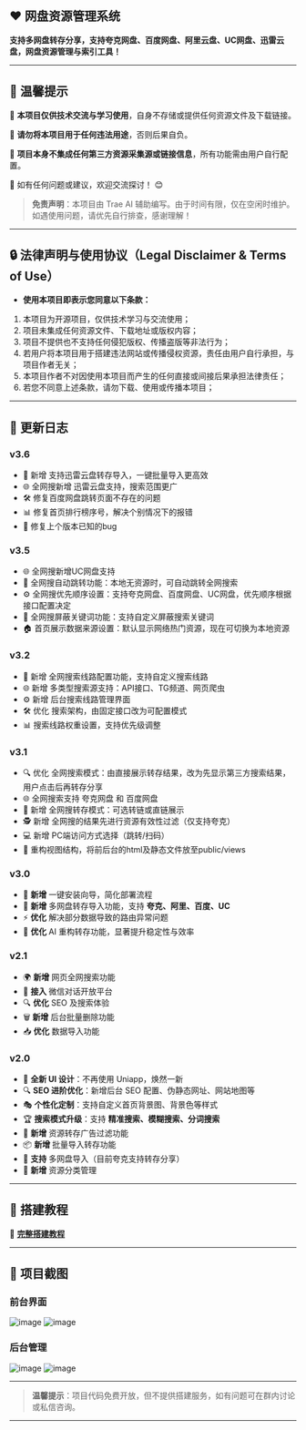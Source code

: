 ## ❤️ 网盘资源管理系统

**支持多网盘转存分享，支持夸克网盘、百度网盘、阿里云盘、UC网盘、迅雷云盘，网盘资源管理与索引工具！**

---

## 🔔 温馨提示

📌 **本项目仅供技术交流与学习使用**，自身不存储或提供任何资源文件及下载链接。

📌 **请勿将本项目用于任何违法用途**，否则后果自负。

📌 **项目本身不集成任何第三方资源采集源或链接信息**，所有功能需由用户自行配置。

📌 如有任何问题或建议，欢迎交流探讨！ 😊

> **免责声明**：本项目由 Trae AI 辅助编写。由于时间有限，仅在空闲时维护。如遇使用问题，请优先自行排查，感谢理解！

---

## 🔒 法律声明与使用协议（Legal Disclaimer & Terms of Use）
- **使用本项目即表示您同意以下条款：**
1. 本项目为开源项目，仅供技术学习与交流使用；
2. 项目未集成任何资源文件、下载地址或版权内容；
3. 项目不提供也不支持任何侵犯版权、传播盗版等非法行为；
4. 若用户将本项目用于搭建违法网站或传播侵权资源，责任由用户自行承担，与项目作者无关；
5. 本项目作者不对因使用本项目而产生的任何直接或间接后果承担法律责任；
6. 若您不同意上述条款，请勿下载、使用或传播本项目；

---

## 🚀 更新日志

### v3.6
- 🔄 新增 支持迅雷云盘转存导入，一键批量导入更高效
- 🌐 全网搜新增 迅雷云盘支持，搜索范围更广
- 🛠 修复百度网盘跳转页面不存在的问题
- 📊 修复首页排行榜序号，解决个别情况下的报错
- 🐞 修复上个版本已知的bug

### v3.5
- 🌐 全网搜新增UC网盘支持
- 🔄 全网搜自动跳转功能：本地无资源时，可自动跳转全网搜索
- ⚙️ 全网搜优先顺序设置：支持夸克网盘、百度网盘、UC网盘，优先顺序根据接口配置决定
- 🚫 全网搜屏蔽关键词功能：支持自定义屏蔽搜索关键词
- 🏠 首页展示数据来源设置：默认显示网络热门资源，现在可切换为本地资源

### v3.2
- 🔄 新增 全网搜索线路配置功能，支持自定义搜索线路
- 🌐 新增 多类型搜索源支持：API接口、TG频道、网页爬虫
- ⚙️ 新增 后台搜索线路管理界面
- 🛠 优化 搜索架构，由固定接口改为可配置模式
- 📊 搜索线路权重设置，支持优先级调整

### v3.1
- 🔍 优化 全网搜索模式：由直接展示转存结果，改为先显示第三方搜索结果，用户点击后再转存分享
- 🌐 全网搜索支持 夸克网盘 和 百度网盘
- 🔗 新增 全网搜转存模式：可选转链或直链展示
- 🕵️ 新增 全网搜的结果先进行资源有效性过滤（仅支持夸克）
- 💻 新增 PC端访问方式选择（跳转/扫码）
- 🧱 重构视图结构，将前后台的html及静态文件放至public/views

### v3.0
- 🌟 **新增** 一键安装向导，简化部署流程
- 🔗 **新增** 多网盘转存导入功能，支持 **夸克、阿里、百度、UC**
- ⚡ **优化** 解决部分数据导致的路由异常问题
- 🤖 **优化** AI 重构转存功能，显著提升稳定性与效率

### v2.1
- 🌍 **新增** 网页全网搜索功能
- 💬 **接入** 微信对话开放平台
- 🔍 **优化** SEO 及搜索体验
- 🗑 **新增** 后台批量删除功能
- 📥 **优化** 数据导入功能

### v2.0
- 🎨 **全新 UI 设计**：不再使用 Uniapp，焕然一新
- 🔍 **SEO 进阶优化**：新增后台 SEO 配置、伪静态网址、网站地图等
- 🎭 **个性化定制**：支持自定义首页背景图、背景色等样式
- 🏆 **搜索模式升级**：支持 **精准搜索、模糊搜索、分词搜索**
- 🚀 **新增** 资源转存广告过滤功能
- 📦 **新增** 批量导入转存功能
- 🔗 **支持** 多网盘导入（目前夸克支持转存分享）
- 📂 **新增** 资源分类管理

---

## 📖 搭建教程

📌 **<a href="https://tcn6g7hyxvir.feishu.cn/wiki/WYT4wZtrjijeswkI0RSc4ofTnah" target="_blank">完整搭建教程</a>**


---

## 🌟 项目截图

### **前台界面**

![image](github/p2.png)
![image](github/p1.png)

### **后台管理**

![image](github/1.png)
![image](github/2.png)

---


> **温馨提示**：项目代码免费开放，但不提供搭建服务，如有问题可在群内讨论或私信咨询。

---
